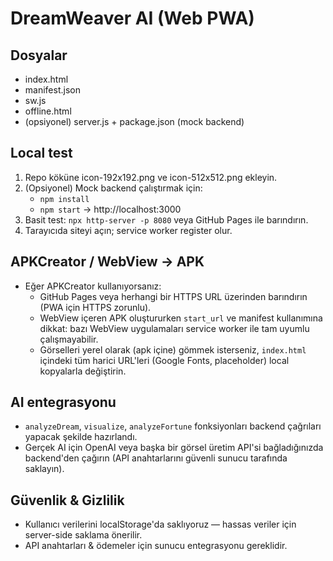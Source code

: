# DreamWeaver AI (Web PWA)

## Dosyalar
- index.html
- manifest.json
- sw.js
- offline.html
- (opsiyonel) server.js + package.json (mock backend)

## Local test
1. Repo köküne icon-192x192.png ve icon-512x512.png ekleyin.
2. (Opsiyonel) Mock backend çalıştırmak için:
   - `npm install`
   - `npm start` -> http://localhost:3000
3. Basit test: `npx http-server -p 8080` veya GitHub Pages ile barındırın.
4. Tarayıcıda siteyi açın; service worker register olur.

## APKCreator / WebView -> APK
- Eğer APKCreator kullanıyorsanız:
  - GitHub Pages veya herhangi bir HTTPS URL üzerinden barındırın (PWA için HTTPS zorunlu).
  - WebView içeren APK oluştururken `start_url` ve manifest kullanımına dikkat: bazı WebView uygulamaları service worker ile tam uyumlu çalışmayabilir.
  - Görselleri yerel olarak (apk içine) gömmek isterseniz, `index.html` içindeki tüm harici URL'leri (Google Fonts, placeholder) local kopyalarla değiştirin.

## AI entegrasyonu
- `analyzeDream`, `visualize`, `analyzeFortune` fonksiyonları backend çağrıları yapacak şekilde hazırlandı.
- Gerçek AI için OpenAI veya başka bir görsel üretim API'si bağladığınızda backend'den çağırın (API anahtarlarını güvenli sunucu tarafında saklayın).

## Güvenlik & Gizlilik
- Kullanıcı verilerini localStorage'da saklıyoruz — hassas veriler için server-side saklama önerilir.
- API anahtarları & ödemeler için sunucu entegrasyonu gereklidir.

